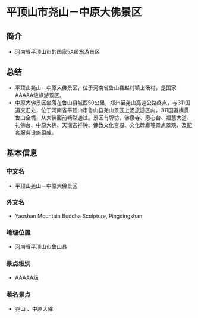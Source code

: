 # 平顶山市尧山－中原大佛景区
## 简介
- 河南省平顶山市的国家5A级旅游景区
## 总结
- 平顶山尧山－中原大佛景区，位于河南省鲁山县赵村镇上汤村，是国家AAAAA级旅游景区。 
- 中原大佛景区坐落在鲁山县城西50公里，郑州至尧山高速公路终点，与311国道交汇处，位于河南省平顶山市鲁山县尧山景区上汤旅游区内，311国道横贯鲁山全境，从大佛面前畅然通过。景区有牌坊、佛泉寺、愿心台、福慧大道、礼佛台、中原大佛、天瑞吉祥钟、佛教文化宫殿、文化碑廊等景点景观，及配套服务设施组成。
## 基本信息
### 中文名
- 平顶山尧山－中原大佛景区
### 外文名
- Yaoshan Mountain Buddha Sculpture, Pingdingshan
### 地理位置
- 河南省平顶山市鲁山县
### 景点级别
- AAAAA级
### 著名景点
- 尧山 、中原大佛

